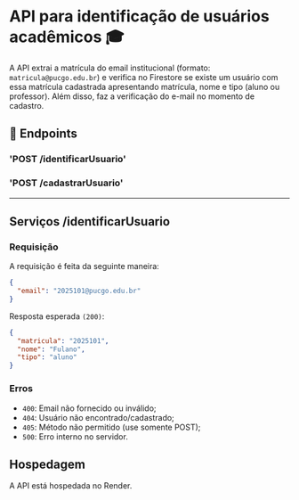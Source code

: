 # API para identificação de usuários acadêmicos 🎓
A API extrai a matrícula do email institucional (formato: `matricula@pucgo.edu.br`) e verifica no Firestore se existe um usuário com essa matrícula cadastrada apresentando matrícula, nome e tipo (aluno ou professor). Além disso, faz a verificação do e-mail no momento de cadastro.

## 📍 Endpoints 
### 'POST /identificarUsuario'
### 'POST /cadastrarUsuario'
---
## Serviços /identificarUsuario
### Requisição 
A requisição é feita da seguinte maneira:
```json
{
  "email": "2025101@pucgo.edu.br"
}
```
Resposta esperada `(200)`:
```json
{
  "matricula": "2025101",
  "nome": "Fulano",
  "tipo": "aluno"
}
```

### Erros
- `400`: Email não fornecido ou inválido;
- `404`: Usuário não encontrado/cadastrado;
- `405`: Método não permitido (use somente POST);
- `500`: Erro interno no servidor.

## Hospedagem
A API está hospedada no Render.



